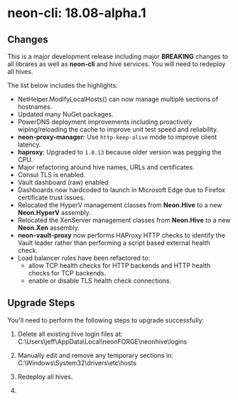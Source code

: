 # neon-cli: 18.08-alpha.1

## Changes

This is a major development release including major **BREAKING** changes to all librares as well as **neon-cli** and hive services.  You will need to redeploy all hives.

The list below includes the highlights:

* NetHelper.ModifyLocalHosts() can now manage multiple sections of hostnames.
* Updated many NuGet packages.
* PowerDNS deployment improvements including proactively wiping/reloading the cache to improve unit test speed and reliability.
* **neon-proxy-manager:** Use `http-keep-alive` mode to improve client latency.
* **haproxy**: Upgraded to `1.8.13` because older version was pegging the CPU.
* Major refactoring around hive names, URLs and certificates.
* Consul TLS is enabled.
* Vault dashboard (raw) enabled
* Dashboards now hardcoded to launch in Microsoft Edge due to Firefox certificate trust issues.
* Relocated the HyperV management classes from **Neon.Hive** to a new **Neon.HyperV** assembly.
* Relocated the XenServer management classes from **Neon.Hive** to a new **Neon.Xen** assembly.
* **neon-vault-proxy** now performs HAProxy HTTP checks to identify the Vault leader rather than performing a script based external health check.
* Load balancer rules have been refactored to:
   * allow TCP health checks for HTTP backends and HTTP health checks for TCP backends.
   * enable or disable TLS health check connections.

## Upgrade Steps

You'll need to perform the following steps to upgrade successfully:

1. Delete all existing hive login files at: C:\Users\jeff\AppData\Local\neonFORGE\neonhive\logins

2. Manually edit and remove any temporary sections in: C:\Windows\System32\drivers\etc\hosts

3. Redeploy all hives.

4. 
